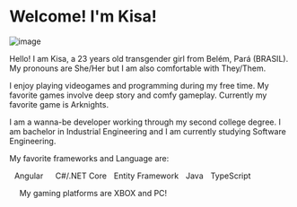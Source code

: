 # Welcome! I'm Kisa!
![image](https://github.com/JPsantosdev/JPsantosdev/assets/127047209/f395554b-c798-473d-a5b8-600ad72e5898)

Hello! I am Kisa, a 23 years old transgender girl from Belém, Pará (BRASIL). My pronouns are She/Her but I am also comfortable with They/Them. 

I enjoy playing videogames and programming during my free time. My favorite games involve deep story and comfy gameplay. Currently my favorite game is Arknights.

I am a wanna-be developer working through my second college degree. I am bachelor in Industrial Engineering and I am currently studying Software Engineering.

My favorite frameworks and Language are:

<img src="https://github.com/buildkite/emojis/raw/main/img-buildkite-64/angular.png" width="5" height="5"> Angular
<img src="https://github.com/buildkite/emojis/raw/main/img-buildkite-64/dotnet.png" width="5" height="5"> <img src="https://github.com/buildkite/emojis/blob/main/img-buildkite-64/csharp.png" width="5" height="5"> C#/.NET Core
<img src="https://github.com/buildkite/emojis/raw/main/img-buildkite-64/csharp.png" width="5" height="5"> Entity Framework
<img src="https://github.com/buildkite/emojis/raw/main/img-buildkite-64/java.png" width="5" height="5"> Java
<img src="https://github.com/buildkite/emojis/raw/main/img-buildkite-64/typescript.png" width="5" height="5"> TypeScript


<img src="https://github.com/buildkite/emojis/raw/main/img-buildkite-64/xbox.png" width="5" height="5"> <img src="https://github.com/buildkite/emojis/raw/main/img-apple-64/1f5a5-fe0f.png" width="5" height="5"> My gaming platforms are XBOX and PC!

